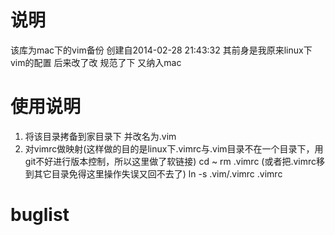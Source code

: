 # 说明
该库为mac下的vim备份 创建自2014-02-28 21:43:32
其前身是我原来linux下vim的配置 后来改了改 规范了下 又纳入mac

# 使用说明
1. 将该目录拷备到家目录下 并改名为.vim
2. 对vimrc做映射(这样做的目的是linux下.vimrc与.vim目录不在一个目录下，用git不好进行版本控制，所以这里做了软链接)
    cd ~
	rm .vimrc (或者把.vimrc移到其它目录免得这里操作失误又回不去了)
	ln -s .vim/.vimrc .vimrc


# buglist
